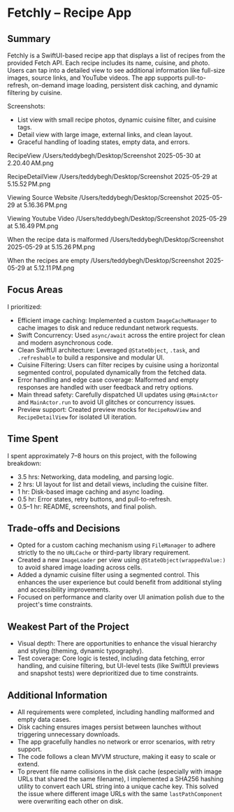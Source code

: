 # Fetchly – Recipe App

## Summary

Fetchly is a SwiftUI-based recipe app that displays a list of recipes from the provided Fetch API. Each recipe includes its name, cuisine, and photo. Users can tap into a detailed view to see additional information like full-size images, source links, and YouTube videos. The app supports pull-to-refresh, on-demand image loading, persistent disk caching, and dynamic filtering by cuisine.

Screenshots:
- List view with small recipe photos, dynamic cuisine filter, and cuisine tags.
- Detail view with large image, external links, and clean layout.
- Graceful handling of loading states, empty data, and errors.

RecipeView
/Users/teddybegh/Desktop/Screenshot 2025-05-30 at 2.20.40 AM.png

RecipeDetailView
/Users/teddybegh/Desktop/Screenshot 2025-05-29 at 5.15.52 PM.png

Viewing Source Website
/Users/teddybegh/Desktop/Screenshot 2025-05-29 at 5.16.36 PM.png

Viewing Youtube Video
/Users/teddybegh/Desktop/Screenshot 2025-05-29 at 5.16.49 PM.png

When the recipe data is malformed
/Users/teddybegh/Desktop/Screenshot 2025-05-29 at 5.15.26 PM.png

When the recipes are empty
/Users/teddybegh/Desktop/Screenshot 2025-05-29 at 5.12.11 PM.png

## Focus Areas

I prioritized:

- Efficient image caching: Implemented a custom `ImageCacheManager` to cache images to disk and reduce redundant network requests.
- Swift Concurrency: Used `async/await` across the entire project for clean and modern asynchronous code.
- Clean SwiftUI architecture: Leveraged `@StateObject`, `.task`, and `.refreshable` to build a responsive and modular UI.
- Cuisine Filtering: Users can filter recipes by cuisine using a horizontal segmented control, populated dynamically from the fetched data.
- Error handling and edge case coverage: Malformed and empty responses are handled with user feedback and retry options.
- Main thread safety: Carefully dispatched UI updates using `@MainActor` and `MainActor.run` to avoid UI glitches or concurrency issues.
- Preview support: Created preview mocks for `RecipeRowView` and `RecipeDetailView` for isolated UI iteration.

## Time Spent

I spent approximately 7–8 hours on this project, with the following breakdown:

- 3.5 hrs: Networking, data modeling, and parsing logic.
- 2 hrs: UI layout for list and detail views, including the cuisine filter.
- 1 hr: Disk-based image caching and async loading.
- 0.5 hr: Error states, retry buttons, and pull-to-refresh.
- 0.5–1 hr: README, screenshots, and final polish.

## Trade-offs and Decisions

- Opted for a custom caching mechanism using `FileManager` to adhere strictly to the no `URLCache` or third-party library requirement.
- Created a new `ImageLoader` per view using `@StateObject(wrappedValue:)` to avoid shared image loading across cells.
- Added a dynamic cuisine filter using a segmented control. This enhances the user experience but could benefit from additional styling and accessibility improvements.
- Focused on performance and clarity over UI animation polish due to the project's time constraints.

## Weakest Part of the Project

- Visual depth: There are opportunities to enhance the visual hierarchy and styling (theming, dynamic typography).
- Test coverage: Core logic is tested, including data fetching, error handling, and cuisine filtering, but UI-level tests (like SwiftUI previews and snapshot tests) were deprioritized due to time constraints.

## Additional Information

- All requirements were completed, including handling malformed and empty data cases.
- Disk caching ensures images persist between launches without triggering unnecessary downloads.
- The app gracefully handles no network or error scenarios, with retry support.
- The code follows a clean MVVM structure, making it easy to scale or extend.
- To prevent file name collisions in the disk cache (especially with image URLs that shared the same filename), I implemented a SHA256 hashing utility to convert each URL string into a unique cache key. This solved the issue where different image URLs with the same `lastPathComponent` were overwriting each other on disk.
